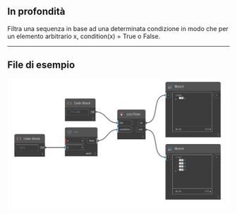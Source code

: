 ## In profondità
Filtra una sequenza in base ad una determinata condizione in modo che per un elemento arbitrario x, condition(x) = True o False.
___
## File di esempio

![Filter](./CoreNodeModels.HigherOrder.Filter_img.jpg)

